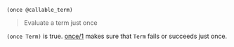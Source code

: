```
(once @callable_term)
```

> Evaluate a term just once

`(once Term)` is true. [once/1](#once) makes sure that `Term` fails or succeeds just once.